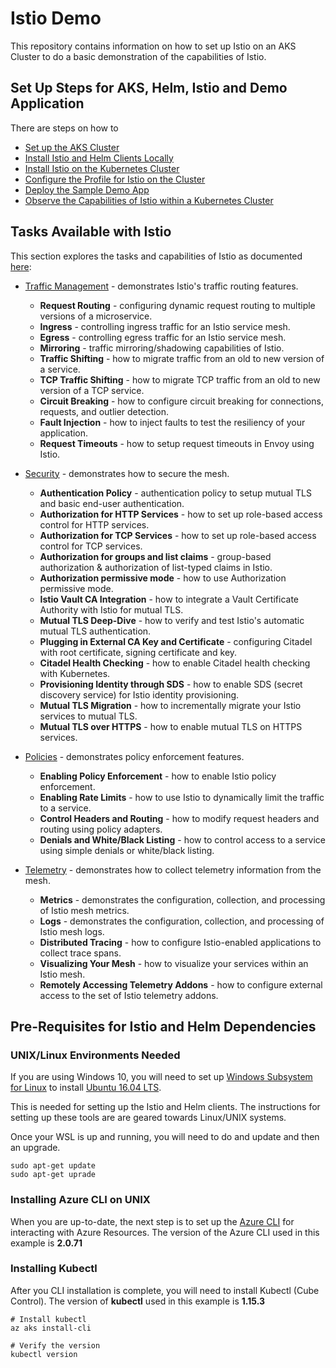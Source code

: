 # Istio Demo

This repository contains information on how to set up Istio on an AKS Cluster to do a basic demonstration of the capabilities of Istio.

## Set Up Steps for AKS, Helm, Istio and Demo Application
There are steps on how to 
- [Set up the AKS Cluster](Setting-Up-Kubernetes-Cluster.md)
- [Install Istio and Helm Clients Locally](Local-Helm-Istio-Setup.md)
- [Install Istio on the Kubernetes Cluster](Istio-on-AKS-Cluster.md)
- [Configure the Profile for Istio on the Cluster](Istio-on-AKS-Cluster.md#step-4-configuration-profile)
- [Deploy the Sample Demo App](Deploy-Sample-App-Istio.md)
- [Observe the Capabilities of Istio within a Kubernetes Cluster](Deploy-Sample-App-Istio.md#accessing-supplementary-tools-and-add-ons)

## Tasks Available with Istio
This section explores the tasks and capabilities of Istio as documented [here](https://istio.io/docs/tasks/):

- [Traffic Management](https://istio.io/docs/tasks/traffic-management/) - demonstrates Istio's traffic routing features.
	- **Request Routing** - configuring dynamic request routing to multiple versions of a microservice.
	- **Ingress** - controlling ingress traffic for an Istio service mesh.
	- **Egress** - controlling egress traffic for an Istio service mesh.
	- **Mirroring** - traffic mirroring/shadowing capabilities of Istio.
	- **Traffic Shifting** - how to migrate traffic from an old to new version of a service.
	- **TCP Traffic Shifting** - how to migrate TCP traffic from an old to new version of a TCP service.
	- **Circuit Breaking** - how to configure circuit breaking for connections, requests, and outlier detection.
	- **Fault Injection** - how to inject faults to test the resiliency of your application.
	- **Request Timeouts** - how to setup request timeouts in Envoy using Istio.


- [Security](https://istio.io/docs/tasks/security/) - demonstrates how to secure the mesh.
	- **Authentication Policy** - authentication policy to setup mutual TLS and basic end-user authentication.
	- **Authorization for HTTP Services** - how to set up role-based access control for HTTP services.
	- **Authorization for TCP Services** - how to set up role-based access control for TCP services.	
	- **Authorization for groups and list claims** - group-based authorization & authorization of list-typed claims in Istio.
	- **Authorization permissive mode** - how to use Authorization permissive mode.
	- **Istio Vault CA Integration** - how to integrate a Vault Certificate Authority with Istio for mutual TLS.
	- **Mutual TLS Deep-Dive** - how to verify and test Istio's automatic mutual TLS authentication.
	- **Plugging in External CA Key and Certificate** - configuring Citadel with root certificate, signing certificate and key.
	- **Citadel Health Checking** - how to enable Citadel health checking with Kubernetes.
	- **Provisioning Identity through SDS** -  how to enable SDS (secret discovery service) for Istio identity provisioning.
	- **Mutual TLS Migration** - how to incrementally migrate your Istio services to mutual TLS.
	- **Mutual TLS over HTTPS** - how to enable mutual TLS on HTTPS services.

- [Policies](https://istio.io/docs/tasks/policy-enforcement/) - demonstrates policy enforcement features.
	- **Enabling Policy Enforcement** - how to enable Istio policy enforcement.
	- **Enabling Rate Limits** - how to use Istio to dynamically limit the traffic to a service.
	- **Control Headers and Routing** - how to modify request headers and routing using policy adapters.
	- **Denials and White/Black Listing** - how to control access to a service using simple denials or white/black listing.

- [Telemetry](https://istio.io/docs/tasks/telemetry/) - demonstrates how to collect telemetry information from the mesh.
	- **Metrics** - demonstrates the configuration, collection, and processing of Istio mesh metrics.
	- **Logs** - demonstrates the configuration, collection, and processing of Istio mesh logs.
	- **Distributed Tracing** - how to configure Istio-enabled applications to collect trace spans.
	- **Visualizing Your Mesh** - how to visualize your services within an Istio mesh.
	- **Remotely Accessing Telemetry Addons** - how to configure external access to the set of Istio telemetry addons.


## Pre-Requisites for Istio and Helm Dependencies

### UNIX/Linux Environments Needed
If you are using Windows 10, you will need to set up [Windows Subsystem for Linux](https://docs.microsoft.com/en-us/windows/wsl/install-win10) to install [Ubuntu 16.04 LTS](https://www.microsoft.com/store/apps/9pjn388hp8c9). 

This is needed for setting up the Istio and Helm clients. The instructions for setting up these tools are are geared towards Linux/UNIX systems.

Once your WSL is up and running, you will need to do and update and then an upgrade.

```shell
sudo apt-get update
sudo apt-get uprade
```

### Installing Azure CLI on UNIX
When you are up-to-date, the next step is to set up the [Azure CLI](https://docs.microsoft.com/en-us/cli/azure/install-azure-cli?view=azure-cli-latest) for interacting with Azure Resources. The version of the Azure CLI used in this example is **2.0.71**

### Installing Kubectl
After you CLI installation is complete, you will need to install Kubectl (Cube Control).
The version of **kubectl** used in this example is **1.15.3**

```shell
# Install kubectl
az aks install-cli

# Verify the version
kubectl version
```
